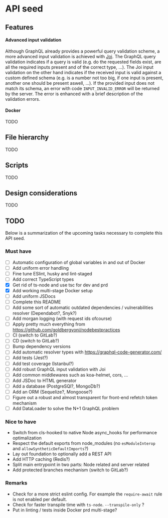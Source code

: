 # API seed

## Features

#### Advanced input validation

Although GraphQL already provides a powerful query validation scheme, a more advanced input validation is achieved with [Joi](https://github.com/hapijs/joi 'Joi repository'). The GraphQL query validation indicates if a query is valid (e.g. do the requested fields exist, are all the required inputs present and of the correct type, ...). The Joi input validation on the other hand indicates if the received input is valid against a custom defined schema (e.g. is a number not too big, if one input is present, another one should be present aswell, ...). If the provided input does not match its schema, an error with code `INPUT_INVALID_ERROR` will be returned by the server. The error is enhanced with a brief description of the validation errors.

#### Docker

TODO

## File hierarchy

TODO

## Scripts

TODO

## Design considerations

TODO

## TODO

Below is a summarization of the upcoming tasks necessary to complete this API seed.

### Must have

- [ ] Automatic configuration of global variables in and out of Docker
- [ ] Add uniform error handling
- [ ] Fine tune ESlint, husky and lint-staged
- [ ] Add correct TypeScript types
- [x] Get rid of ts-node and use tsc for dev and prd
- [x] Add working multi-stage Docker setup
- [ ] Add uniform JSDocs
- [ ] Complete this README
- [ ] Add some sort of automatic outdated dependencies / vulnerabilities resolver (Dependabot?, Snyk?)
- [ ] Add morgan logging (with request ids ofcourse)
- [ ] Apply pretty much everything from https://github.com/goldbergyoni/nodebestpractices
- [ ] CI (switch to GitLab?)
- [ ] CD (switch to GitLab?)
- [ ] Bump dependency versions
- [ ] Add automatic resolver types with https://graphql-code-generator.com/
- [ ] Add tests (Jest?)
- [ ] Add test coverage (Istanbul?)
- [ ] Add robust GraphQL input validation with Joi
- [ ] Add common middlewares such as koa-helmet, cors, ...
- [ ] Add JSDoc to HTML generator
- [ ] Add a database (PostgreSQl?, MongoDb?)
- [ ] Add an ORM (Sequelize?, Mongoose?)
- [ ] Figure out a robust and almost transparent for front-end refetch token mechanism
- [ ] Add DataLoader to solve the N+1 GraphQL problem

### Nice to have

- Switch from cls-hooked to native Node async_hooks for performance optimalization
- Respect the default exports from node_modules (no `esModuleInterop` and `allowSyntheticDefaultImports`?)
- Lay out foundation to optionally add a REST API
- Add HTTP caching (Redis?)
- Split main entrypoint in two parts: Node related and server related
- Add protected branches mechanism (switch to GitLab?)

### Remarks

- Check for a more strict eslint config. For example the `require-await` rule is not enabled per default.
- Check for faster transpile time with `ts-node`. `--transpile-only` ?
- Put in linting / tests inside Docker prd multi-stage?
